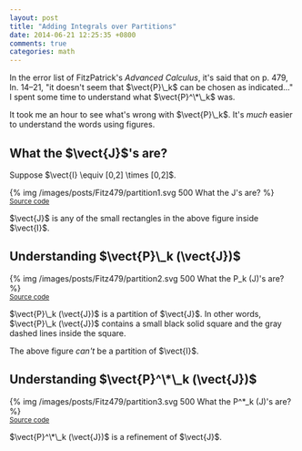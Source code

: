 ```yaml
---
layout: post
title: "Adding Integrals over Partitions"
date: 2014-06-21 12:25:35 +0800
comments: true
categories: math
---
```


In the error list of FitzPatrick's *Advanced Calculus*, it's said that
on p. 479, ln. 14–21, "it doesn't seem that $\vect{P}\_k$ can be
chosen as indicated..."  I spent some time to understand what
$\vect{P}^\*\_k$ was.

It took me an hour to see what's wrong with $\vect{P}\_k$.  It's
*much* easier to understand the words using figures.

<!-- more -->

What the $\vect{J}$'s are?
---

Suppose $\vect{I} \equiv [0,2] \times [0,2]$.

{% img /images/posts/Fitz479/partition1.svg 500 What the J's are? %}  
<small>[Source code][Partition1Src]</small>

$\vect{J}$ is any of the small rectangles in the above figure inside
$\vect{I}$.

Understanding $\vect{P}\_k (\vect{J})$
---

{% img /images/posts/Fitz479/partition2.svg 500 What the P_k (J)'s are? %}  
<small>[Source code][Partition2Src]</small>

$\vect{P}\_k (\vect{J})$ is a partition of $\vect{J}$.  In other
words, $\vect{P}\_k (\vect{J})$ contains a small black solid square
and the gray dashed lines inside the square.

The above figure *can't* be a partition of $\vect{I}$.

Understanding $\vect{P}^\*\_k (\vect{J})$
---

{% img /images/posts/Fitz479/partition3.svg 500 What the P^*_k (J)'s are? %}  
<small>[Source code][Partition3Src]</small>

$\vect{P}^\*\_k (\vect{J})$ is a refinement of $\vect{J}$.

[Partition1Src]: /downloads/code/Fitz479/partition1.tex
[Partition2Src]: /downloads/code/Fitz479/partition2.tex
[Partition3Src]: /downloads/code/Fitz479/partition3.tex
